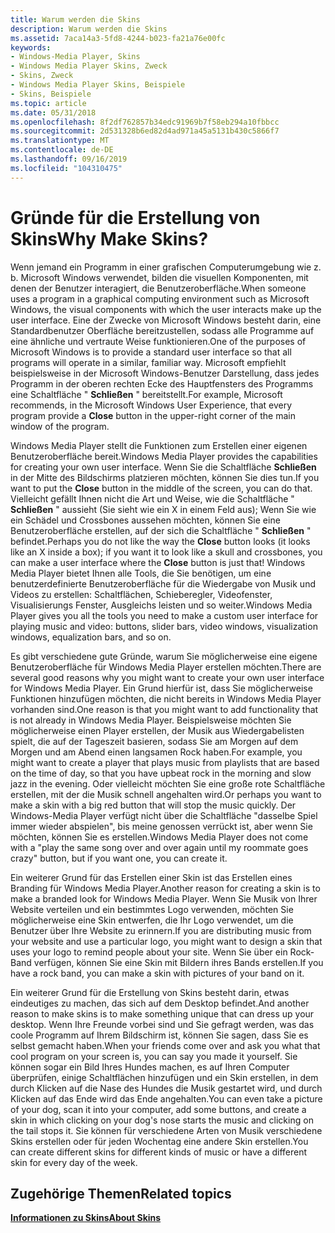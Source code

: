 ```yaml
---
title: Warum werden die Skins
description: Warum werden die Skins
ms.assetid: 7aca14a3-5fd8-4244-b023-fa21a76e00fc
keywords:
- Windows-Media Player, Skins
- Windows Media Player Skins, Zweck
- Skins, Zweck
- Windows Media Player Skins, Beispiele
- Skins, Beispiele
ms.topic: article
ms.date: 05/31/2018
ms.openlocfilehash: 8f2df762857b34edc91969b7f58eb294a10fbbcc
ms.sourcegitcommit: 2d531328b6ed82d4ad971a45a5131b430c5866f7
ms.translationtype: MT
ms.contentlocale: de-DE
ms.lasthandoff: 09/16/2019
ms.locfileid: "104310475"
---
```

# <a name="why-make-skins"></a><span data-ttu-id="f1277-108">Gründe für die Erstellung von Skins</span><span class="sxs-lookup"><span data-stu-id="f1277-108">Why Make Skins?</span></span>

<span data-ttu-id="f1277-109">Wenn jemand ein Programm in einer grafischen Computerumgebung wie z. b. Microsoft Windows verwendet, bilden die visuellen Komponenten, mit denen der Benutzer interagiert, die Benutzeroberfläche.</span><span class="sxs-lookup"><span data-stu-id="f1277-109">When someone uses a program in a graphical computing environment such as Microsoft Windows, the visual components with which the user interacts make up the user interface.</span></span> <span data-ttu-id="f1277-110">Eine der Zwecke von Microsoft Windows besteht darin, eine Standardbenutzer Oberfläche bereitzustellen, sodass alle Programme auf eine ähnliche und vertraute Weise funktionieren.</span><span class="sxs-lookup"><span data-stu-id="f1277-110">One of the purposes of Microsoft Windows is to provide a standard user interface so that all programs will operate in a similar, familiar way.</span></span> <span data-ttu-id="f1277-111">Microsoft empfiehlt beispielsweise in der Microsoft Windows-Benutzer Darstellung, dass jedes Programm in der oberen rechten Ecke des Hauptfensters des Programms eine Schaltfläche " **Schließen** " bereitstellt.</span><span class="sxs-lookup"><span data-stu-id="f1277-111">For example, Microsoft recommends, in the Microsoft Windows User Experience, that every program provide a **Close** button in the upper-right corner of the main window of the program.</span></span>

<span data-ttu-id="f1277-112">Windows Media Player stellt die Funktionen zum Erstellen einer eigenen Benutzeroberfläche bereit.</span><span class="sxs-lookup"><span data-stu-id="f1277-112">Windows Media Player provides the capabilities for creating your own user interface.</span></span> <span data-ttu-id="f1277-113">Wenn Sie die Schaltfläche **Schließen** in der Mitte des Bildschirms platzieren möchten, können Sie dies tun.</span><span class="sxs-lookup"><span data-stu-id="f1277-113">If you want to put the **Close** button in the middle of the screen, you can do that.</span></span> <span data-ttu-id="f1277-114">Vielleicht gefällt Ihnen nicht die Art und Weise, wie die Schaltfläche " **Schließen** " aussieht (Sie sieht wie ein X in einem Feld aus); Wenn Sie wie ein Schädel und Crossbones aussehen möchten, können Sie eine Benutzeroberfläche erstellen, auf der sich die Schaltfläche " **Schließen** " befindet.</span><span class="sxs-lookup"><span data-stu-id="f1277-114">Perhaps you do not like the way the **Close** button looks (it looks like an X inside a box); if you want it to look like a skull and crossbones, you can make a user interface where the **Close** button is just that!</span></span> <span data-ttu-id="f1277-115">Windows Media Player bietet Ihnen alle Tools, die Sie benötigen, um eine benutzerdefinierte Benutzeroberfläche für die Wiedergabe von Musik und Videos zu erstellen: Schaltflächen, Schieberegler, Videofenster, Visualisierungs Fenster, Ausgleichs leisten und so weiter.</span><span class="sxs-lookup"><span data-stu-id="f1277-115">Windows Media Player gives you all the tools you need to make a custom user interface for playing music and video: buttons, slider bars, video windows, visualization windows, equalization bars, and so on.</span></span>

<span data-ttu-id="f1277-116">Es gibt verschiedene gute Gründe, warum Sie möglicherweise eine eigene Benutzeroberfläche für Windows Media Player erstellen möchten.</span><span class="sxs-lookup"><span data-stu-id="f1277-116">There are several good reasons why you might want to create your own user interface for Windows Media Player.</span></span> <span data-ttu-id="f1277-117">Ein Grund hierfür ist, dass Sie möglicherweise Funktionen hinzufügen möchten, die nicht bereits in Windows Media Player vorhanden sind.</span><span class="sxs-lookup"><span data-stu-id="f1277-117">One reason is that you might want to add functionality that is not already in Windows Media Player.</span></span> <span data-ttu-id="f1277-118">Beispielsweise möchten Sie möglicherweise einen Player erstellen, der Musik aus Wiedergabelisten spielt, die auf der Tageszeit basieren, sodass Sie am Morgen auf dem Morgen und am Abend einen langsamen Rock haben.</span><span class="sxs-lookup"><span data-stu-id="f1277-118">For example, you might want to create a player that plays music from playlists that are based on the time of day, so that you have upbeat rock in the morning and slow jazz in the evening.</span></span> <span data-ttu-id="f1277-119">Oder vielleicht möchten Sie eine große rote Schaltfläche erstellen, mit der die Musik schnell angehalten wird.</span><span class="sxs-lookup"><span data-stu-id="f1277-119">Or perhaps you want to make a skin with a big red button that will stop the music quickly.</span></span> <span data-ttu-id="f1277-120">Der Windows-Media Player verfügt nicht über die Schaltfläche "dasselbe Spiel immer wieder abspielen", bis meine genossen verrückt ist, aber wenn Sie möchten, können Sie es erstellen.</span><span class="sxs-lookup"><span data-stu-id="f1277-120">Windows Media Player does not come with a "play the same song over and over again until my roommate goes crazy" button, but if you want one, you can create it.</span></span>

<span data-ttu-id="f1277-121">Ein weiterer Grund für das Erstellen einer Skin ist das Erstellen eines Branding für Windows Media Player.</span><span class="sxs-lookup"><span data-stu-id="f1277-121">Another reason for creating a skin is to make a branded look for Windows Media Player.</span></span> <span data-ttu-id="f1277-122">Wenn Sie Musik von Ihrer Website verteilen und ein bestimmtes Logo verwenden, möchten Sie möglicherweise eine Skin entwerfen, die Ihr Logo verwendet, um die Benutzer über Ihre Website zu erinnern.</span><span class="sxs-lookup"><span data-stu-id="f1277-122">If you are distributing music from your website and use a particular logo, you might want to design a skin that uses your logo to remind people about your site.</span></span> <span data-ttu-id="f1277-123">Wenn Sie über ein Rock-Band verfügen, können Sie eine Skin mit Bildern ihres Bands erstellen.</span><span class="sxs-lookup"><span data-stu-id="f1277-123">If you have a rock band, you can make a skin with pictures of your band on it.</span></span>

<span data-ttu-id="f1277-124">Ein weiterer Grund für die Erstellung von Skins besteht darin, etwas eindeutiges zu machen, das sich auf dem Desktop befindet.</span><span class="sxs-lookup"><span data-stu-id="f1277-124">And another reason to make skins is to make something unique that can dress up your desktop.</span></span> <span data-ttu-id="f1277-125">Wenn Ihre Freunde vorbei sind und Sie gefragt werden, was das coole Programm auf Ihrem Bildschirm ist, können Sie sagen, dass Sie es selbst gemacht haben.</span><span class="sxs-lookup"><span data-stu-id="f1277-125">When your friends come over and ask you what that cool program on your screen is, you can say you made it yourself.</span></span> <span data-ttu-id="f1277-126">Sie können sogar ein Bild Ihres Hundes machen, es auf Ihren Computer überprüfen, einige Schaltflächen hinzufügen und ein Skin erstellen, in dem durch Klicken auf die Nase des Hundes die Musik gestartet wird, und durch Klicken auf das Ende wird das Ende angehalten.</span><span class="sxs-lookup"><span data-stu-id="f1277-126">You can even take a picture of your dog, scan it into your computer, add some buttons, and create a skin in which clicking on your dog's nose starts the music and clicking on the tail stops it.</span></span> <span data-ttu-id="f1277-127">Sie können für verschiedene Arten von Musik verschiedene Skins erstellen oder für jeden Wochentag eine andere Skin erstellen.</span><span class="sxs-lookup"><span data-stu-id="f1277-127">You can create different skins for different kinds of music or have a different skin for every day of the week.</span></span>

## <a name="related-topics"></a><span data-ttu-id="f1277-128">Zugehörige Themen</span><span class="sxs-lookup"><span data-stu-id="f1277-128">Related topics</span></span>

<dl> <dt>

[<span data-ttu-id="f1277-129">**Informationen zu Skins**</span><span class="sxs-lookup"><span data-stu-id="f1277-129">**About Skins**</span></span>](about-skins.md)
</dt> </dl>

 

 




